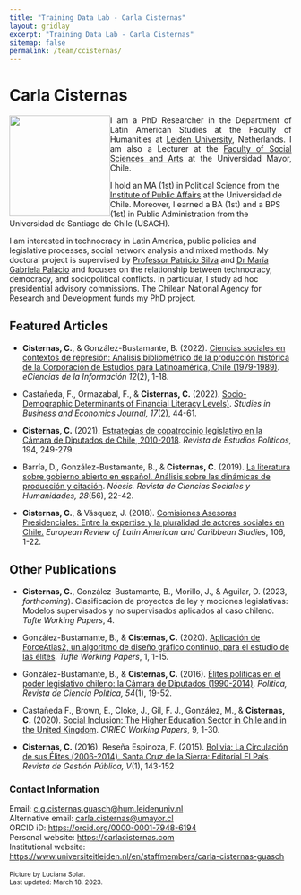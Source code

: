 ```yaml
---
title: "Training Data Lab - Carla Cisternas"
layout: gridlay
excerpt: "Training Data Lab - Carla Cisternas"
sitemap: false
permalink: /team/ccisternas/
---
```


# Carla Cisternas

<img src="https://training-datalab.com/images/team/ccisternas.jpg" class="img-responsive" width="180px" style="float: left" />

<p align="justify">I am a PhD Researcher in the Department of Latin American Studies at the Faculty of Humanities at <a href="https://www.universiteitleiden.nl/en" target="_blank">Leiden University</a>, Netherlands. I am also a Lecturer at the <a href="https://www.umayor.cl/um/facultades/facultad-de-ciencias-sociales-y-artes/10000" target="_blank">Faculty of Social Sciences and Arts</a> at the Universidad Mayor, Chile.</p>

I hold an MA (1st) in Political Science from the <a href="http://www.inap.uchile.cl/" target="_blank">Institute of Public Affairs</a> at the Universidad de Chile. Moreover, I earned a BA (1st) and a BPS (1st) in Public Administration from the Universidad de Santiago de Chile (USACH).

I am interested in technocracy in Latin America, public policies and legislative processes, social network analysis and mixed methods. My doctoral project is supervised by <a href="https://www.universiteitleiden.nl/en/staffmembers/patricio-silva#tab-1" target="_blank">Professor Patricio Silva</a> and <a href="https://www.universiteitleiden.nl/en/staffmembers/maria-gabriela-palacio-ludena#tab-1" target="_blank">Dr María Gabriela Palacio</a> and focuses on the relationship between technocracy, democracy, and sociopolitical conflicts. In particular, I study ad hoc presidential advisory commissions. The Chilean National Agency for Research and Development funds my PhD project.

## Featured Articles

- **Cisternas, C.**, & González-Bustamante, B. (2022). <a href="https://doi.org/10.15517/eci.v12i2.50078" target="_blank">Ciencias sociales en contextos de represión: Análisis bibliométrico de la producción histórica de la Corporación de Estudios para Latinoamérica, Chile (1979-1989)</a>. *eCiencias de la Información 12*(2), 1-18.

- Castañeda, F., Ormazabal, F., & **Cisternas, C.** (2022). <a href="https://doi.org/10.2478/sbe-2022-0024" target="_blank">Socio-Demographic Determinants of Financial Literacy Levels)</a>. *Studies in Business and Economics Journal, 17*(2), 44-61.

- **Cisternas, C.** (2021). <a href="https://doi.org/10.18042/cepc/rep.194.09" target="_blank">Estrategias de copatrocinio legislativo en la Cámara de Diputados de Chile, 2010-2018</a>. *Revista de Estudios Políticos*, 194, 249-279.

- Barría, D., González-Bustamante, B., & **Cisternas, C.** (2019). <a href="http://dx.doi.org/10.20983/noesis.2019.2.3" target="_blank">La literatura sobre gobierno abierto en español. Análisis sobre las dinámicas de producción y citación</a>. *Nóesis. Revista de Ciencias Sociales y Humanidades, 28*(56), 22-42.

- **Cisternas, C.**, & Vásquez, J. (2018). <a href="https://doi.org/10.32992/erlacs.10349" target="_blank">Comisiones Asesoras Presidenciales: Entre la expertise y la pluralidad de actores sociales en Chile.</a> *European Review of Latin American and Caribbean Studies*, 106, 1-22.

## Other Publications

- **Cisternas, C.**, González-Bustamante, B., Morillo, J., & Aguilar, D. (2023, *forthcoming*). Clasificación de proyectos de ley y mociones legislativas: Modelos supervisados y no supervisados aplicados al caso chileno. *Tufte Working Papers*, 4.

- González-Bustamante, B., & **Cisternas, C.** (2020). <a href="https://doi.org/10.5281/zenodo.6739266" target="_blank">Aplicación de ForceAtlas2, un algoritmo de diseño gráfico continuo, para el estudio de las élites</a>. *Tufte Working Papers*, 1, 1-15.

- González-Bustamante, B., & **Cisternas, C.** (2016). <a href="https://revistapolitica.uchile.cl/index.php/RP/article/view/42691" target="_blank">Élites políticas en el poder legislativo chileno: la Cámara de Diputados (1990-2014)</a>. *Política, Revista de Ciencia Política, 54*(1), 19-52.

- Castañeda F., Brown, E., Cloke, J., Gil, F. J., González, M., & **Cisternas, C.** (2020). <a href="http://www.ciriec.uliege.be/wp-content/uploads/2020/07/WP2020-09.pdf" target="_blank">Social Inclusion: The Higher Education Sector in Chile and in the United Kingdom</a>. *CIRIEC Working Papers*, 9, 1-30.

- **Cisternas, C.** (2016). Reseña Espinoza, F. (2015). <a href="https://doi.org/10.22370/rgp.2016.5.1.2229" target="_blank">Bolivia: La Circulación de sus Élites (2006-2014). Santa Cruz de la Sierra: Editorial El País</a>. *Revista de Gestión Pública, V*(1), 143-152

### Contact Information

Email: <a href="mailto:c.g.cisternas.guasch@hum.leidenuniv.nl">c.g.cisternas.guasch@hum.leidenuniv.nl</a><br />
Alternative email: <a href="mailto:carla.cisternas@umayor.cl">carla.cisternas@umayor.cl</a><br />
ORCID iD: <a href="https://orcid.org/0000-0001-7948-6194" target="_blank">https://orcid.org/0000-0001-7948-6194</a><br />
Personal website: <a href="https://carlacisternas.com/" target="_blank">https://carlacisternas.com</a><br />
Institutional website: <a href="https://www.universiteitleiden.nl/en/staffmembers/carla-cisternas-guasch" target="_blank">https://www.universiteitleiden.nl/en/staffmembers/carla-cisternas-guasch</a><br />
<br />
<small>Picture by Luciana Solar.</small><br />
<small>Last updated: March 18, 2023.</small>
